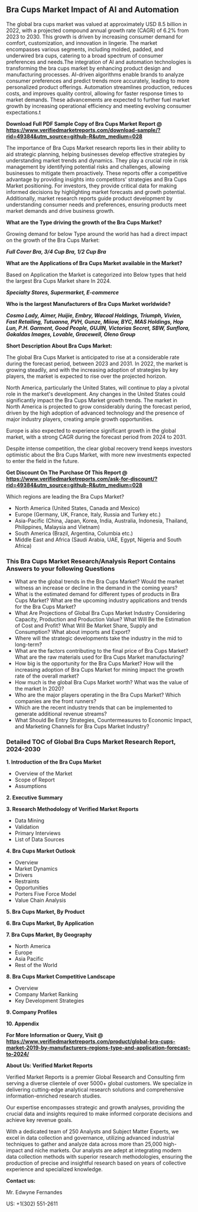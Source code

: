<h2>Bra Cups Market Impact of AI and Automation</h2>The global bra cups market was valued at approximately USD 8.5 billion in 2022, with a projected compound annual growth rate (CAGR) of 6.2% from 2023 to 2030. This growth is driven by increasing consumer demand for comfort, customization, and innovation in lingerie. The market encompasses various segments, including molded, padded, and underwired bra cups, catering to a broad spectrum of consumer preferences and needs.The integration of AI and automation technologies is transforming the bra cups market by enhancing product design and manufacturing processes. AI-driven algorithms enable brands to analyze consumer preferences and predict trends more accurately, leading to more personalized product offerings. Automation streamlines production, reduces costs, and improves quality control, allowing for faster response times to market demands. These advancements are expected to further fuel market growth by increasing operational efficiency and meeting evolving consumer expectations.t</p><p id="" class=""><strong>Download Full PDF Sample Copy of Bra Cups Market Report @ <a href="https://www.verifiedmarketreports.com/download-sample/?rid=49384&utm_source=github-R&utm_medium=028" target="_blank">https://www.verifiedmarketreports.com/download-sample/?rid=49384&utm_source=github-R&utm_medium=028</a></strong></p><p>The importance of&nbsp;Bra Cups Market research reports lies in their ability to aid strategic planning, helping businesses develop effective strategies by understanding market trends and dynamics. They play a crucial role in risk management by identifying potential risks and challenges, allowing businesses to mitigate them proactively. These reports offer a competitive advantage by providing insights into competitors' strategies and Bra Cups Market positioning. For investors, they provide critical data for making informed decisions by highlighting market forecasts and growth potential. Additionally, market research reports guide product development by understanding consumer needs and preferences, ensuring products meet market demands and drive business growth.</p><p><strong>What are the&nbsp;Type driving the growth of the Bra Cups Market?</strong></p><p id="" class="">Growing demand for below Type around the world has had a direct impact on the growth of the Bra Cups Market:</p><em><strong>Full Cover Bra, 3/4 Cup Bra, 1/2 Cup Bra</strong></em></p><strong>What are the&nbsp;Applications&nbsp;of Bra Cups Market available in the Market?</strong></p><p id="" class="">Based on Application the Market is categorized into Below types that held the largest Bra Cups Market share In 2024.</p><em><strong>Specialty Stores, Supermarket, E-commerce</strong></em></p><strong>Who is the largest Manufacturers of Bra Cups Market worldwide?</strong></p><p><em><strong>Cosmo Lady, Aimer, Huijie, Embry, Wacoal Holdings, Triumph, Vivien, Fast Retailing, Tutuanna, PVH, Gunze, Miiow, BYC, MAS Holdings, Hop Lun, P.H. Garment, Good People, GUJIN, Victorias Secret, SBW, Sunflora, Gokaldas Images, Lovable, Gracewell, Oleno Group</strong></em></p><p id="" class=""><strong>Short Description About Bra Cups Market:</strong></p><p>The global Bra Cups Market is anticipated to rise at a considerable rate during the forecast period, between 2023 and 2031. In 2022, the market is growing steadily, and with the increasing adoption of strategies by key players, the market is expected to rise over the projected horizon.</p><p>North America, particularly the United States, will continue to play a pivotal role in the market's development. Any changes in the United States could significantly impact the Bra Cups Market growth trends. The market in North America is projected to grow considerably during the forecast period, driven by the high adoption of advanced technology and the presence of major industry players, creating ample growth opportunities.</p><p>Europe is also expected to experience significant growth in the global market, with a strong CAGR during the forecast period from 2024 to 2031.</p><p>Despite intense competition, the clear global recovery trend keeps investors optimistic about the Bra Cups Market, with more new investments expected to enter the field in the future.</p><p id="" class=""><strong>Get Discount On The Purchase Of This Report @ <a href="https://www.verifiedmarketreports.com/ask-for-discount/?rid=49384&utm_source=github-R&utm_medium=028" target="_blank">https://www.verifiedmarketreports.com/ask-for-discount/?rid=49384&utm_source=github-R&utm_medium=028</a></strong></p>Which regions are leading the Bra Cups Market?</p><ul><li>North America (United States, Canada and Mexico)</li><li>Europe (Germany, UK, France, Italy, Russia and Turkey etc.)</li><li>Asia-Pacific (China, Japan, Korea, India, Australia, Indonesia, Thailand, Philippines, Malaysia and Vietnam)</li><li>South America (Brazil, Argentina, Columbia etc.)</li><li>Middle East and Africa (Saudi Arabia, UAE, Egypt, Nigeria and South Africa)</li></ul><h3 id="" class="">This Bra Cups Market Research/Analysis Report Contains Answers to your following Questions</h3><ul><li>What are the global trends in the Bra Cups Market? Would the market witness an increase or decline in the demand in the coming years?</li><li>What is the estimated demand for different types of products in Bra Cups Market? What are the upcoming industry applications and trends for the Bra Cups Market?</li><li>What Are Projections of Global Bra Cups Market Industry Considering Capacity, Production and Production Value? What Will Be the Estimation of Cost and Profit? What Will Be Market Share, Supply and Consumption? What about imports and Export?</li><li>Where will the strategic developments take the industry in the mid to long-term?</li><li>What are the factors contributing to the final price of Bra Cups Market? What are the raw materials used for Bra Cups Market manufacturing?</li><li>How big is the opportunity for the Bra Cups Market? How will the increasing adoption of Bra Cups Market for mining impact the growth rate of the overall market?</li><li>How much is the global Bra Cups Market worth? What was the value of the market In 2020?</li><li>Who are the major players operating in the Bra Cups Market? Which companies are the front runners?</li><li>Which are the recent industry trends that can be implemented to generate additional revenue streams?</li><li>What Should Be Entry Strategies, Countermeasures to Economic Impact, and Marketing Channels for Bra Cups Market Industry?</li></ul><h3 id="" class="">Detailed TOC of Global Bra Cups Market Research Report, 2024-2030</h3><p id="" class=""><strong>1. Introduction of the Bra Cups Market</strong></p><ul><li>Overview of the Market</li><li>Scope of Report</li><li>Assumptions</li></ul><p id="" class=""><strong>2. Executive Summary</strong></p><p id="" class=""><strong>3. Research Methodology of Verified Market Reports</strong></p><ul><li>Data Mining</li><li>Validation</li><li>Primary Interviews</li><li>List of Data Sources</li></ul><p id="" class=""><strong>4. Bra Cups Market Outlook</strong></p><ul><li>Overview</li><li>Market Dynamics</li><li>Drivers</li><li>Restraints</li><li>Opportunities</li><li>Porters Five Force Model</li><li>Value Chain Analysis</li></ul><p id="" class=""><strong>5. Bra Cups Market, By Product</strong></p><p id="" class=""><strong>6. Bra Cups Market, By Application</strong></p><p id="" class=""><strong>7. Bra Cups Market, By Geography</strong></p><ul><li>North America</li><li>Europe</li><li>Asia Pacific</li><li>Rest of the World</li></ul><p id="" class=""><strong>8. Bra Cups Market Competitive Landscape</strong></p><ul><li>Overview</li><li>Company Market Ranking</li><li>Key Development Strategies</li></ul><p id="" class=""><strong>9. Company Profiles</strong></p><p id="" class=""><strong>10. Appendix</strong></p><p id="" class=""><strong>For More Information or Query, Visit @ <a href="https://www.verifiedmarketreports.com/product/global-bra-cups-market-2019-by-manufacturers-regions-type-and-application-forecast-to-2024/" target="_blank">https://www.verifiedmarketreports.com/product/global-bra-cups-market-2019-by-manufacturers-regions-type-and-application-forecast-to-2024/</a></strong></p><p id="" class=""><strong>About Us: Verified Market Reports</strong></p><p id="" class="">Verified Market Reports is a premier Global Research and Consulting firm serving a diverse clientele of over 5000+ global customers. We specialize in delivering cutting-edge analytical research solutions and comprehensive information-enriched research studies.</p><p id="" class="">Our expertise encompasses strategic and growth analyses, providing the crucial data and insights required to make informed corporate decisions and achieve key revenue goals.</p><p id="" class="">With a dedicated team of 250 Analysts and Subject Matter Experts, we excel in data collection and governance, utilizing advanced industrial techniques to gather and analyze data across more than 25,000 high-impact and niche markets. Our analysts are adept at integrating modern data collection methods with superior research methodologies, ensuring the production of precise and insightful research based on years of collective experience and specialized knowledge.</p><p id="" class=""><strong>Contact us:</strong></p><p id="" class="">Mr. Edwyne Fernandes</p><p id="" class="">US: +1(302) 551-2611</p>